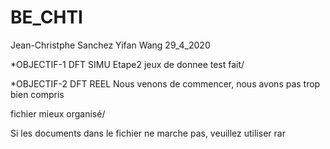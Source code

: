 # BE_CHTI
Jean-Christphe Sanchez
Yifan Wang
29_4_2020

*OBJECTIF-1 DFT SIMU    Etape2 jeux de donnee test fait/

*OBJECTIF-2 DFT REEL    Nous venons de commencer, nous avons pas trop bien compris

fichier mieux organisé/

Si les documents dans le fichier ne marche pas, veuillez utiliser rar

